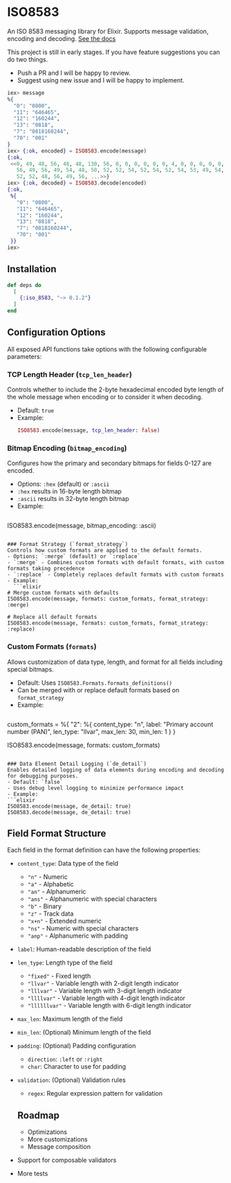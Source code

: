 # ISO8583

An ISO 8583 messaging library for Elixir. Supports message validation, encoding and decoding. [See the docs](https://hexdocs.pm/iso_8583)

This project is still in early stages. If you have feature suggestions you can do two things.

- Push a PR and I will be happy to review.
- Suggest using new issue and I will be happy to implement.

```elixir
iex> message
%{
  "0": "0800",
  "11": "646465",
  "12": "160244",
  "13": "0818",
  "7": "0818160244",
  "70": "001"
}
iex> {:ok, encoded} = ISO8583.encode(message)
{:ok,
 <<0, 49, 48, 56, 48, 48, 130, 56, 0, 0, 0, 0, 0, 0, 4, 0, 0, 0, 0, 0, 0, 0, 48,
   56, 49, 56, 49, 54, 48, 50, 52, 52, 54, 52, 54, 52, 54, 53, 49, 54, 48, 50,
   52, 52, 48, 56, 49, 56, ...>>}
iex> {:ok, decoded} = ISO8583.decode(encoded)
{:ok,
 %{
   "0": "0800",
   "11": "646465",
   "12": "160244",
   "13": "0818",
   "7": "0818160244",
   "70": "001"
 }}
iex>
```

## Installation

```elixir
def deps do
  [
    {:iso_8583, "~> 0.1.2"}
  ]
end
```

## Configuration Options

All exposed API functions take options with the following configurable parameters:
  
### TCP Length Header (`tcp_len_header`)
Controls whether to include the 2-byte hexadecimal encoded byte length of the whole message when encoding or to consider it when decoding.
- Default: `true`
- Example:
  ```elixir
  ISO8583.encode(message, tcp_len_header: false)
  ```

### Bitmap Encoding (`bitmap_encoding`)
Configures how the primary and secondary bitmaps for fields 0-127 are encoded.
- Options: `:hex` (default) or `:ascii`
- `:hex` results in 16-byte length bitmap
- `:ascii` results in 32-byte length bitmap
- Example:
  ```elixir
ISO8583.encode(message, bitmap_encoding: :ascii)
```

### Format Strategy (`format_strategy`)
Controls how custom formats are applied to the default formats.
- Options: `:merge` (default) or `:replace`
- `:merge` - Combines custom formats with default formats, with custom formats taking precedence
- `:replace` - Completely replaces default formats with custom formats
- Example:
  ```elixir
# Merge custom formats with defaults
ISO8583.encode(message, formats: custom_formats, format_strategy: :merge)

# Replace all default formats
ISO8583.encode(message, formats: custom_formats, format_strategy: :replace)
  ```

### Custom Formats (`formats`)
Allows customization of data type, length, and format for all fields including special bitmaps.
- Default: Uses `ISO8583.Formats.formats_definitions()`
- Can be merged with or replace default formats based on `format_strategy`
- Example:
  ```elixir
custom_formats = %{
        "2": %{
          content_type: "n",
          label: "Primary account number (PAN)",
          len_type: "llvar",
          max_len: 30,
          min_len: 1
        }
      }

ISO8583.encode(message, formats: custom_formats)
```

### Data Element Detail Logging (`de_detail`)
Enables detailed logging of data elements during encoding and decoding for debugging purposes.
- Default: `false`
- Uses debug level logging to minimize performance impact
- Example:
```elixir
ISO8583.encode(message, de_detail: true)
ISO8583.decode(message, de_detail: true)
```

## Field Format Structure

Each field in the format definition can have the following properties:

- `content_type`: Data type of the field
  - `"n"` - Numeric
  - `"a"` - Alphabetic
  - `"an"` - Alphanumeric
  - `"ans"` - Alphanumeric with special characters
  - `"b"` - Binary
  - `"z"` - Track data
  - `"x+n"` - Extended numeric
  - `"ns"` - Numeric with special characters
  - `"anp"` - Alphanumeric with padding

- `label`: Human-readable description of the field
- `len_type`: Length type of the field
  - `"fixed"` - Fixed length
  - `"llvar"` - Variable length with 2-digit length indicator
  - `"lllvar"` - Variable length with 3-digit length indicator
  - `"llllvar"` - Variable length with 4-digit length indicator
  - `"llllllvar"` - Variable length with 6-digit length indicator

- `max_len`: Maximum length of the field
- `min_len`: (Optional) Minimum length of the field
- `padding`: (Optional) Padding configuration
  - `direction`: `:left` or `:right`
  - `char`: Character to use for padding
- `validation`: (Optional) Validation rules
  - `regex`: Regular expression pattern for validation
  
  ## Roadmap
  - Optimizations
  - More customizations
  - Message composition
- Support for composable validators
- More tests
